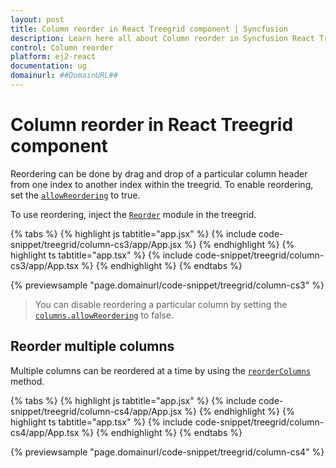 ```yaml
---
layout: post
title: Column reorder in React Treegrid component | Syncfusion
description: Learn here all about Column reorder in Syncfusion React Treegrid component of Syncfusion Essential JS 2 and more.
control: Column reorder 
platform: ej2-react
documentation: ug
domainurl: ##DomainURL##
---
```


# Column reorder in React Treegrid component

Reordering can be done by drag and drop of a particular column header from one index to another index within the treegrid. To enable reordering, set the [`allowReordering`](https://ej2.syncfusion.com/react/documentation/api/treegrid/#allowreordering) to true.

To use reordering, inject the [`Reorder`](https://ej2.syncfusion.com/react/documentation/api/treegrid/#reordermodule) module in the treegrid.

{% tabs %}
{% highlight js tabtitle="app.jsx" %}
{% include code-snippet/treegrid/column-cs3/app/App.jsx %}
{% endhighlight %}
{% highlight ts tabtitle="app.tsx" %}
{% include code-snippet/treegrid/column-cs3/app/App.tsx %}
{% endhighlight %}
{% endtabs %}

 {% previewsample "page.domainurl/code-snippet/treegrid/column-cs3" %}

> You can disable reordering a particular column by setting the [`columns.allowReordering`](https://ej2.syncfusion.com/react/documentation/api/treegrid/column/#reordermodule) to false.

## Reorder multiple columns

Multiple columns can be reordered at a time by using the [`reorderColumns`](https://ej2.syncfusion.com/react/documentation/api/treegrid/column#reordercolumns) method.

{% tabs %}
{% highlight js tabtitle="app.jsx" %}
{% include code-snippet/treegrid/column-cs4/app/App.jsx %}
{% endhighlight %}
{% highlight ts tabtitle="app.tsx" %}
{% include code-snippet/treegrid/column-cs4/app/App.tsx %}
{% endhighlight %}
{% endtabs %}

 {% previewsample "page.domainurl/code-snippet/treegrid/column-cs4" %}
